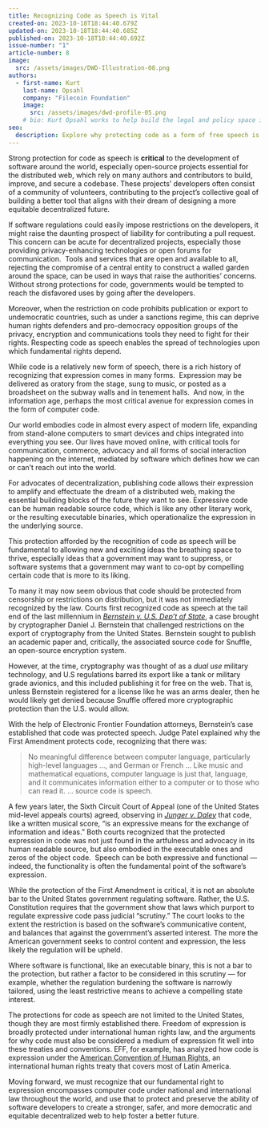 ```yaml
---
title: Recognizing Code as Speech is Vital
created-on: 2023-10-18T18:44:40.679Z
updated-on: 2023-10-18T18:44:40.685Z
published-on: 2023-10-18T18:44:40.692Z
issue-number: "1"
article-number: 8
image:
  src: /assets/images/DWD-Illustration-08.png
authors:
  - first-name: Kurt
    last-name: Opsahl
    company: "Filecoin Foundation"
    image:
      src: /assets/images/dwd-profile-05.png
    # bio: Kurt Opsahl works to help build the legal and policy space in which the decentralized web can thrive.
seo:
  description: Explore why protecting code as a form of free speech is essential for software development, open-source projects, and the future of the decentralized web. Learn about landmark legal cases and global implications.
---
```


Strong protection for code as speech is **critical** to the development of software around the world, especially open-source projects essential for the distributed web, which rely on many authors and contributors to build, improve, and secure a codebase. These projects’ developers often consist of a community of volunteers, contributing to the project’s collective goal of building a better tool that aligns with their dream of designing a more equitable decentralized future.  

If software regulations could easily impose restrictions on the developers, it might raise the daunting prospect of liability for contributing a pull request. This concern can be acute for decentralized projects, especially those providing privacy-enhancing technologies or open forums for communication.  Tools and services that are open and available to all, rejecting the compromise of a central entity to construct a walled garden around the space, can be used in ways that raise the authorities’ concerns. Without strong protections for code, governments would be tempted to reach the disfavored uses by going after the developers.

Moreover, when the restriction on code prohibits publication or export to undemocratic countries, such as under a sanctions regime, this can deprive human rights defenders and pro-democracy opposition groups of the privacy, encryption and communications tools they need to fight for their rights. Respecting code as speech enables the spread of technologies upon which fundamental rights depend.

While code is a relatively new form of speech, there is a rich history of recognizing that expression comes in many forms.  Expression may be delivered as oratory from the stage, sung to music, or posted as a broadsheet on the subway walls and in tenement halls.  And now, in the information age, perhaps the most critical avenue for expression comes in the form of computer code. 

Our world embodies code in almost every aspect of modern life, expanding from stand-alone computers to smart devices and chips integrated into everything you see. Our lives have moved online, with critical tools for communication, commerce, advocacy and all forms of social interaction happening on the internet, mediated by software which defines how we can or can’t reach out into the world.

For advocates of decentralization, publishing code allows their expression to amplify and effectuate the dream of a distributed web, making the essential building blocks of the future they want to see. Expressive code can be human readable source code, which is like any other literary work, or the resulting executable binaries, which operationalize the expression in the underlying source.

This protection afforded by the recognition of code as speech will be fundamental to allowing new and exciting ideas the breathing space to thrive, especially ideas that a government may want to suppress, or software systems that a government may want to co-opt by compelling certain code that is more to its liking.

To many it may now seem obvious that code should be protected from censorship or restrictions on distribution, but it was not immediately recognized by the law. Courts first recognized code as speech at the tail end of the last millennium in _[Bernstein v. U.S. Dep’t of State](https://scholar.google.com/scholar_case?case=114991681069810012)_, a case brought by cryptographer Daniel J. Bernstein that challenged restrictions on the export of cryptography from the United States. Bernstein sought to publish an academic paper and, critically, the associated source code for Snuffle, an open-source encryption system.

However, at the time, cryptography was thought of as a _dual use_ military technology, and U.S regulations barred its export like a tank or military grade avionics, and this included publishing it for free on the web. That is, unless Bernstein registered for a license like he was an arms dealer, then he would likely get denied because Snuffle offered more cryptographic protection than the U.S. would allow.

With the help of Electronic Frontier Foundation attorneys, Bernstein’s case established that code was protected speech. Judge Patel explained why the First Amendment protects code, recognizing that there was:

> No meaningful difference between computer language, particularly high-level languages …, and German or French … Like music and mathematical equations, computer language is just that, language, and it communicates information either to a computer or to those who can read it. ... source code is speech.  

A few years later, the Sixth Circuit Court of Appeal (one of the United States mid-level appeals courts) agreed, observing in _[Junger v. Daley](https://scholar.google.com/scholar_case?case=2653838863893184007)_ that code, like a written musical score, “is an expressive means for the exchange of information and ideas.” Both courts recognized that the protected expression in code was not just found in the artfulness and advocacy in its human readable source, but also embodied in the executable ones and zeros of the object code.  Speech can be both expressive and functional — indeed, the functionality is often the fundamental point of the software’s expression. 

While the protection of the First Amendment is critical, it is not an absolute bar to the United States government regulating software. Rather, the U.S. Constitution requires that the government show that laws which purport to regulate expressive code pass judicial “scrutiny.” The court looks to the extent the restriction is based on the software’s communicative content, and balances that against the government’s asserted interest. The more the American government seeks to control content and expression, the less likely the regulation will be upheld.  

Where software is functional, like an executable binary, this is not a bar to the protection, but rather a factor to be considered in this scrutiny — for example, whether the regulation burdening the software is narrowly tailored, using the least restrictive means to achieve a compelling state interest. 

The protections for code as speech are not limited to the United States, though they are most firmly established there. Freedom of expression is broadly protected under international human rights law, and the arguments for why code must also be considered a medium of expression fit well into these treaties and conventions. EFF, for example, has analyzed how code is expression under the [American Convention of Human Rights](https://www.eff.org/coders-rights-americas#code_is_expression), an international human rights treaty that covers most of Latin America. 

Moving forward, we must recognize that our fundamental right to expression encompasses computer code under national and international law throughout the world, and use that to protect and preserve the ability of software developers to create a stronger, safer, and more democratic and equitable decentralized web to help foster a better future.
